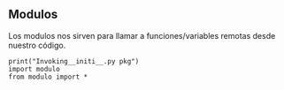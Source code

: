 ## Modulos 

Los modulos nos sirven para llamar a funciones/variables remotas desde nuestro código.

```
print("Invoking__initi__.py pkg")
import modulo 
from modulo import *
```

